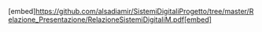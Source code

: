 [embed]https://github.com/alsadiamir/SistemiDigitaliProgetto/tree/master/Relazione_Presentazione/RelazioneSistemiDigitaliM.pdf[embed]